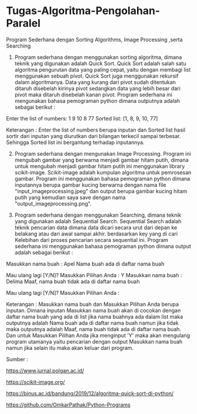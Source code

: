 # Tugas-Algoritma-Pengolahan-Paralel
Program Sederhana dengan Sorting Algorithms, Image Processing ,serta Searching

1. Program sederhana dengan menggunakan sorting algoritma, dimana teknik yang digunakan adalah Quick Sort.
Quick Sort adalah salah satu algoritma pengurutan data yang paling cepat, yaitu dengan membagi list menggunakan sebuah pivot. Quick Sort juga menggunakan rekursif dalam algoritmanya. Data yang kurang dari pivot sudah ditentukan ditaruh disebelah kirinya pivot sedangkan data yang lebih besar dari pivot maka ditaruh disebelah kanan pivot. Program sederhana ini mengunakan bahasa pemograman python dimana outputnya adalah sebagai berikut :

  Enter the list of numbers: 1 9 10 8 77
  Sorted list: [1, 8, 9, 10, 77]

  Keterangan : Enter the list of numbers berupa inputan dan Sorted list hasil sortir dari inputan yang diurutkan dari bilangan terkecil sampai terbesar. Sehingga Sorted list ini bergantung terhadap inputannya.


2. Program sederhana dengan mengunakan Image Processing.
Program ini mengubah gambar yang berwarna menjadi gambar hitam putih, dimana untuk mengubah menjadi gambar hitam putih ini menggunakan library scikit-image. Scikit-image adalah kumpulan algoritma untuk pemrosesan gambar. Program ini menggunakan bahasa pemograman python dimana inputannya berupa gambar kucing berwarna dengan nama file "input_imageprocessing.jpeg" dan output berupa gambar kucing hitam putih yang kemudian saya save dengan nama "output_imageprocessing.png".

3. Program sederhana dengan menggunakan Searching, dimana teknik yang digunakan adalah Sequential Search.
Sequential Search adalah teknik pencarian data dimana data dicari secara urut dari depan ke belakang atau dari awal sampai akhir. berdasarkan key yang di cari Kelebihan dari proses pencarian secara sequential ini. Program sederhana ini menggunakan bahasa pemograman python dimana output adalah sebagai berikut :

  Masukkan nama buah : Apel
  Nama buah ada di daftar nama buah

  Mau ulang lagi [Y/N]?
  Masukkan Pilihan Anda : Y
  Masukkan nama buah : Delima
  Maaf, nama buah tidak ada di daftar nama buah

  Mau ulang lagi [Y/N]?
  Masukkan Pilihan Anda : 

  Keterangan : Masukkan nama buah dan Masukkan Pilihan Anda berupa inputan. Dimana inputan Masukkan nama buah akan di cocokan dengan daftar nama buah yang ada di list jika nama buahnya ada dalam list maka outputnya adalah Nama buah ada di daftar nama buah namun jika tidak maka outputnya adalah Maaf, nama buah tidak ada di daftar nama buah. Dan untuk Masukkan Pilihan Anda jika menginput 'Y' maka akan mengulang program utamanya yaitu pencarian dengan output Masukkan nama buah namun jika selain itu maka akan keluar dari program.

Sumber :

https://www.jurnal.polgan.ac.id/

https://scikit-image.org/

https://binus.ac.id/bandung/2019/12/algoritma-quick-sort-di-python/

https://github.com/OmkarPathak/Python-Programs
